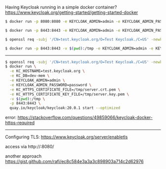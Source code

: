 
Having Keycloak running in a simple docker container? 
https://www.keycloak.org/getting-started/getting-started-docker

```bash
$ docker run -p 8080:8080 -e KEYCLOAK_ADMIN=admin -e KEYCLOAK_ADMIN_PASSWORD=admin quay.io/keycloak/keycloak:20.0.1 start-dev
```

```bash
$ docker run -p 8443:8443 -e KEYCLOAK_ADMIN=admin -e KEYCLOAK_ADMIN_PASSWORD=admin quay.io/keycloak/keycloak:20.0.1 start --optimized --hostname=test.keycloak.org
```

```bash
$ openssl req -subj '/CN=test.keycloak.org/O=Test Keycloak./C=US' -newkey rsa:2048 -nodes -keyout key.pem -x509 -days 365 -out certificate.pem
```

```bash
$ docker run -p 8443:8443 -v $(pwd):/tmp -e KEYCLOAK_ADMIN=admin -e KEYCLOAK_ADMIN_PASSWORD=admin -e KC_DB=dev-mem quay.io/keycloak/keycloak:20.0.1 start --optimized --hostname=test.keycloak.org --https-certificate-file=/tmp/certificate.pem --https-certificate-key-file=/tmp/key.pem
```


------------------------------------------------------------------------------------------------------------------------

```bash
$ openssl req -subj '/CN=test.keycloak.org/O=Test Keycloak./C=US' -newkey rsa:2048 -nodes -keyout server.key.pem -x509 -days 3650 -out server.crt.pem
$ docker run \
  -e KC_HOSTNAME=test.keycloak.org \
  -e KC_DB=dev-mem \
  -e KEYCLOAK_ADMIN=admin \
  -e KEYCLOAK_ADMIN_PASSWORD=password \
  -e KC_HTTPS_CERTIFICATE_FILE=/tmp/server.crt.pem \
  -e KC_HTTPS_CERTIFICATE_KEY_FILE=/tmp/server.key.pem \
  -v $(pwd):/tmp \
  -p 8443:8443 \
  quay.io/keycloak/keycloak:20.0.1 start --optimized 
```


error: https://stackoverflow.com/questions/49859066/keycloak-docker-https-required

------------------------------------------------------------------------------------------------------------------------


Configuring TLS: https://www.keycloak.org/server/enabletls


access via http://<minikube-ip>:8080/


another approach
https://gist.github.com/rafi/ec8c584e3a3a3c898903a714c2d62976
